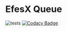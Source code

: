 # EfesX Queue

![tests](https://github.com/EfesX/queue/actions/workflows/tests.yml/badge.svg)
[![Codacy Badge](https://app.codacy.com/project/badge/Grade/544f83cde39d48fe95f89318175ab2e7)](https://app.codacy.com/gh/EfesX/queue/dashboard?utm_source=gh&utm_medium=referral&utm_content=&utm_campaign=Badge_grade)
